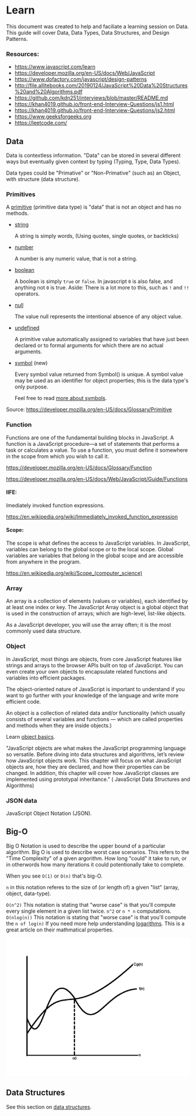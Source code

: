 # Learn

This document was created to help and faciliate a learning session on Data.
This guide will cover Data, Data Types, Data Structures, and Design Patterns.

### Resources: 
- https://www.javascript.com/learn
- https://developer.mozilla.org/en-US/docs/Web/JavaScript
- https://www.dofactory.com/javascript/design-patterns
- http://file.allitebooks.com/20190124/JavaScript%20Data%20Structures%20and%20Algorithms.pdf
- https://github.com/kdn251/interviews/blob/master/README.md
- https://khan4019.github.io/front-end-Interview-Questions/js1.html
- https://khan4019.github.io/front-end-Interview-Questions/js2.html
- https://www.geeksforgeeks.org
- https://leetcode.com/


## Data

Data is contextless information. "Data" can be stored in several different ways but eventually given context by typing (Typing, Type, Data Types).

Data types could be "Primative" or "Non-Primative" (such as) an Object, with structure (data structure).

### Primitives

A [primitive] (primitive data type) is "data" that is not an object and has no methods.

  - [string]

    A string is simply words, (Using quotes, single quotes, or backticks)

  - [number]

    A number is any numeric value, that is not a string.

  - [boolean]

    A boolean is simply `true` or `false`. In javascript `0` is also false, and anything not `0` is true.
    Aside: There is a lot more to this, such as `!` and `!!` operators.

  - [null]

    The value null represents the intentional absence of any object value.

  - [undefined]

    A primitive value automatically assigned to variables that have just been declared or to formal arguments for which there are no actual arguments.

  - [symbol] (new)

    Every symbol value returned from Symbol() is unique.  A symbol value may be used as an identifier for object properties; this is the data type's only purpose.

    Feel free to read [more about symbols].

Source: https://developer.mozilla.org/en-US/docs/Glossary/Primitive

### Function

Functions are one of the fundamental building blocks in JavaScript. A function is a JavaScript procedure—a set of statements that performs a task or calculates a value. To use a function, you must define it somewhere in the scope from which you wish to call it.

https://developer.mozilla.org/en-US/docs/Glossary/Function

https://developer.mozilla.org/en-US/docs/Web/JavaScript/Guide/Functions

#### IIFE:

Imediately invoked function expressions.

https://en.wikipedia.org/wiki/Immediately_invoked_function_expression

#### Scope:

The scope is what defines the access to JavaScript variables. In JavaScript, variables can belong to the global scope or to the local scope. Global variables are variables that belong in the global scope and are accessible from anywhere in the program.

https://en.wikipedia.org/wiki/Scope_(computer_science)

### Array

An array is a collection of elements (values or variables), each identified by at least one index or key.
The JavaScript Array object is a global object that is used in the construction of arrays; which are high-level, list-like objects.

As a JavaScript developer, you will use the array often; it is the most commonly used data structure.

### Object

In JavaScript, most things are objects, from core JavaScript features like strings and arrays to the browser APIs built on top of JavaScript.
You can even create your own objects to encapsulate related functions and variables into efficient packages.

The object-oriented nature of JavaScript is important to understand if you want to go further with your knowledge of the language and write more efficient code.

An object is a collection of related data and/or functionality (which usually consists of several variables and functions — which are called properties and methods when they are inside objects.)

Learn [object basics].

"JavaScript objects are what makes the JavaScript programming language so versatile. Before diving into data structures and algorithms, let’s review how JavaScript objects work. This chapter will focus on what JavaScript objects are, how they are declared, and how their properties can be changed. In addition, this chapter will cover how JavaScript classes are implemented using prototypal inheritance." ( JavaScript Data Structures and Algorithms)


### JSON data

JavaScript Object Notation (JSON).

## Big-O

Big O Notation is used to describe the upper bound of a particular algorithm.
Big O is used to describe worst case scenarios. This refers to the "Time Complexity" of a given argorithm. How long "could" it take to run, or in otherwords how many iterations it could potentionally take to complete.

When you see `O(1)` or `O(n)` that's big-O.

`n` in this notation referes to the size of (or length of) a given "list" (array, object, data-type).

`O(n^2)` This notation is stating that "worse case" is that you'll compute every single element in a given list twice. `n^2` or `n * n` computations.
`O(nlog(n))` This notation is stating that "worse case" is that you'll compute the `n of log(n)` If you need more help understanding [logarithms].
This is a great article on their mathmatical properties.

<img src="https://github.com/kdn251/interviews/blob/master/images/bigO.png?raw=true">


## Data Structures

See this section on [data structures].

[data structures]: /data-structures/
[string]: https://developer.mozilla.org/en-US/docs/Glossary/string
[number]: https://developer.mozilla.org/en-US/docs/Glossary/number
[boolean]: https://developer.mozilla.org/en-US/docs/Glossary/number
[null]: https://developer.mozilla.org/en-US/docs/Glossary/null
[undefined]: https://developer.mozilla.org/en-US/docs/Glossary/undefined
[symbol]: https://developer.mozilla.org/en-US/docs/Glossary/symbol
[more about symbols]: https://en.wikipedia.org/wiki/Symbol_(programming)
[primitive]: https://developer.mozilla.org/en-US/docs/Glossary/Primitive
[logarithms]: https://www.khanacademy.org/math/algebra2/exponential-and-logarithmic-functions/introduction-to-logarithms/a/intro-to-logarithms
[Object]: https://www.javascript.com/learn/objects
[object basics]: https://developer.mozilla.org/en-US/docs/Learn/JavaScript/Objects/Basics
